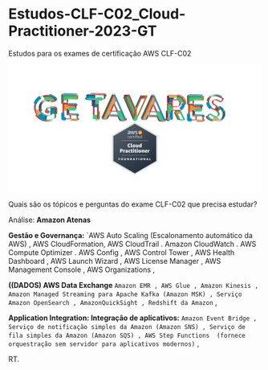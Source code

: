 # Estudos-CLF-C02_Cloud-Practitioner-2023-GT

Estudos  para os exames de  certificação AWS  CLF-C02


![ARTE_36-AWS-GE.T-2000X2000.jpg](ARTE_36-AWS-GE.T-2000X2000.jpg)

Quais são os tópicos e perguntas do exame CLF-C02 que precisa estudar? 


Análise:
**Amazon Atenas**

**Gestão e Governança:**
`AWS Auto Scaling (Escalonamento automático da AWS) ,
AWS CloudFormation,
AWS CloudTrail .
Amazon CloudWatch .
AWS Compute Optimizer .
AWS Config ,
AWS Control Tower ,
AWS Health Dashboard ,
AWS Launch Wizard ,
AWS License Manager ,
AWS Management Console ,
AWS Organizations ,

**((DADOS) AWS Data Exchange**
`Amazon EMR ,
AWS Glue ,
Amazon Kinesis ,
Amazon Managed Streaming para Apache Kafka (Amazon MSK) ,
Serviço Amazon OpenSearch ,
AmazonQuickSight ,
Redshift da Amazon` ,

**Application Integration: Integração de aplicativos:**
`Amazon Event Bridge ,
Serviço de notificação simples da Amazon (Amazon SNS) ,
Serviço de fila simples da Amazon (Amazon SQS) ,
AWS Step Functions  (fornece orquestração sem servidor para aplicativos modernos)` ,





RT.






